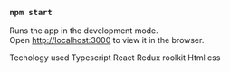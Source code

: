 ### `npm start`

Runs the app in the development mode.\
Open [http://localhost:3000](http://localhost:3000) to view it in the browser.

Techology used
Typescript
React
Redux roolkit
Html
css
